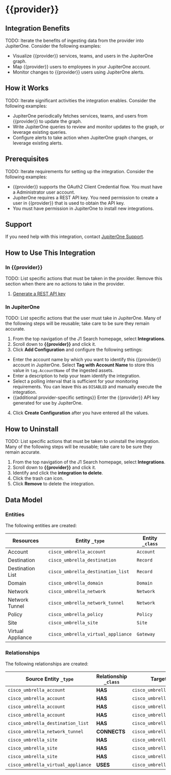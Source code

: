 # {{provider}}

## Integration Benefits

TODO: Iterate the benefits of ingesting data from the provider into JupiterOne.
Consider the following examples:

- Visualize {{provider}} services, teams, and users in the JupiterOne graph.
- Map {{provider}} users to employees in your JupiterOne account.
- Monitor changes to {{provider}} users using JupiterOne alerts.

## How it Works

TODO: Iterate significant activities the integration enables. Consider the
following examples:

- JupiterOne periodically fetches services, teams, and users from {{provider}}
  to update the graph.
- Write JupiterOne queries to review and monitor updates to the graph, or
  leverage existing queries.
- Configure alerts to take action when JupiterOne graph changes, or leverage
  existing alerts.

## Prerequisites

TODO: Iterate requirements for setting up the integration. Consider the
following examples:

- {{provider}} supports the OAuth2 Client Credential flow. You must have a
  Administrator user account.
- JupiterOne requires a REST API key. You need permission to create a user in
  {{provider}} that is used to obtain the API key.
- You must have permission in JupiterOne to install new integrations.

## Support

If you need help with this integration, contact
[JupiterOne Support](https://support.jupiterone.io).

## How to Use This Integration

### In {{provider}}

TODO: List specific actions that must be taken in the provider. Remove this
section when there are no actions to take in the provider.

1. [Generate a REST API key](https://example.com/docs/generating-api-keys)

### In JupiterOne

TODO: List specific actions that the user must take in JupiterOne. Many of the
following steps will be reusable; take care to be sure they remain accurate.

1. From the top navigation of the J1 Search homepage, select **Integrations**.
2. Scroll down to **{{provider}}** and click it.
3. Click **Add Configuration** and configure the following settings:

- Enter the account name by which you want to identify this {{provider}} account
  in JupiterOne. Select **Tag with Account Name** to store this value in
  `tag.AccountName` of the ingested assets.
- Enter a description to help your team identify the integration.
- Select a polling interval that is sufficient for your monitoring requirements.
  You can leave this as `DISABLED` and manually execute the integration.
- {{additional provider-specific settings}} Enter the {{provider}} API key
  generated for use by JupiterOne.

4. Click **Create Configuration** after you have entered all the values.

## How to Uninstall

TODO: List specific actions that must be taken to uninstall the integration.
Many of the following steps will be reusable; take care to be sure they remain
accurate.

1. From the top navigation of the J1 Search homepage, select **Integrations**.
2. Scroll down to **{{provider}}** and click it.
3. Identify and click the **integration to delete**.
4. Click the trash can icon.
5. Click **Remove** to delete the integration.

<!-- {J1_DOCUMENTATION_MARKER_START} -->
<!--
********************************************************************************
NOTE: ALL OF THE FOLLOWING DOCUMENTATION IS GENERATED USING THE
"j1-integration document" COMMAND. DO NOT EDIT BY HAND! PLEASE SEE THE DEVELOPER
DOCUMENTATION FOR USAGE INFORMATION:

https://github.com/JupiterOne/sdk/blob/main/docs/integrations/development.md
********************************************************************************
-->

## Data Model

### Entities

The following entities are created:

| Resources         | Entity `_type`                     | Entity `_class` |
| ----------------- | ---------------------------------- | --------------- |
| Account           | `cisco_umbrella_account`           | `Account`       |
| Destination       | `cisco_umbrella_destination`       | `Record`        |
| Destination List  | `cisco_umbrella_destination_list`  | `Record`        |
| Domain            | `cisco_umbrella_domain`            | `Domain`        |
| Network           | `cisco_umbrella_network`           | `Network`       |
| Network Tunnel    | `cisco_umbrella_network_tunnel`    | `Network`       |
| Policy            | `cisco_umbrella_policy`            | `Policy`        |
| Site              | `cisco_umbrella_site`              | `Site`          |
| Virtual Appliance | `cisco_umbrella_virtual_appliance` | `Gateway`       |

### Relationships

The following relationships are created:

| Source Entity `_type`              | Relationship `_class` | Target Entity `_type`              |
| ---------------------------------- | --------------------- | ---------------------------------- |
| `cisco_umbrella_account`           | **HAS**               | `cisco_umbrella_destination_list`  |
| `cisco_umbrella_account`           | **HAS**               | `cisco_umbrella_network`           |
| `cisco_umbrella_account`           | **HAS**               | `cisco_umbrella_policy`            |
| `cisco_umbrella_account`           | **HAS**               | `cisco_umbrella_site`              |
| `cisco_umbrella_destination_list`  | **HAS**               | `cisco_umbrella_destination`       |
| `cisco_umbrella_network_tunnel`    | **CONNECTS**          | `cisco_umbrella_network`           |
| `cisco_umbrella_site`              | **HAS**               | `cisco_umbrella_network_tunnel`    |
| `cisco_umbrella_site`              | **HAS**               | `cisco_umbrella_network_tunnel`    |
| `cisco_umbrella_site`              | **HAS**               | `cisco_umbrella_virtual_appliance` |
| `cisco_umbrella_virtual_appliance` | **USES**              | `cisco_umbrella_domain`            |

<!--
********************************************************************************
END OF GENERATED DOCUMENTATION AFTER BELOW MARKER
********************************************************************************
-->
<!-- {J1_DOCUMENTATION_MARKER_END} -->
